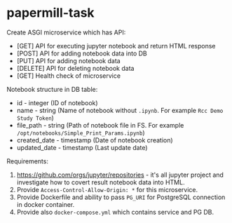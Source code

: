 # papermill-task

Create ASGI microservice which has API:
- [GET] API for executing jupyter notebook and return HTML response
- [POST] API for adding notebook data into DB
- [PUT] API for adding notebook data
- [DELETE] API for deleting notebook data
- [GET] Health check of microservice

Notebook structure in DB table:
- id - integer (ID of notebook)
- name - string (Name of notebook without `.ipynb`. For example `Rcc Demo Study Token`)
- file_path - string (Path of notebook file in FS. For example `/opt/notebooks/Simple_Print_Params.ipynb`)
- created_date - timestamp (Date of notebook creation)
- updated_date - timestamp (Last update date)

Requirements:
1) https://github.com/orgs/jupyter/repositories - it's all jupyter project and investigate how to covert result notebook data into HTML.
2) Provide `Access-Control-Allow-Origin: *` for this microservice.
3) Provide Dockerfile and ability to pass `PG_URI` for PostgreSQL connection in docker container.
4) Provide also `docker-compose.yml` which contains service and PG DB.